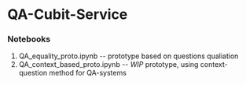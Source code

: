 # QA-Cubit-Service

### Notebooks 

1. QA_equality_proto.ipynb -- prototype based on questions qualiation
2. QA_context_based_proto.ipynb -- *WIP* prototype, using context-question method for QA-systems
